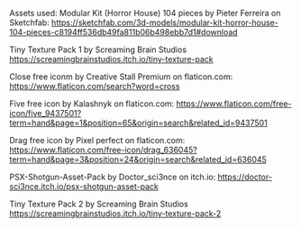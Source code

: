 Assets used:
Modular Kit (Horror House) 104 pieces by Pieter Ferreira on Sketchfab:
https://sketchfab.com/3d-models/modular-kit-horror-house-104-pieces-c8194ff536db49fa811b06b498ebb7d1#download

Tiny Texture Pack 1 by Screaming Brain Studios
https://screamingbrainstudios.itch.io/tiny-texture-pack

Close free iconm by Creative Stall Premium on flaticon.com:
https://www.flaticon.com/search?word=cross

Five free icon by Kalashnyk on flaticon.com:
https://www.flaticon.com/free-icon/five_9437501?term=hand&page=1&position=65&origin=search&related_id=9437501

Drag free icon by Pixel perfect on flaticon.com:
https://www.flaticon.com/free-icon/drag_636045?term=hand&page=3&position=24&origin=search&related_id=636045

PSX-Shotgun-Asset-Pack by Doctor_sci3nce on itch.io:
https://doctor-sci3nce.itch.io/psx-shotgun-asset-pack

Tiny Texture Pack 2 by Screaming Brain Studios
https://screamingbrainstudios.itch.io/tiny-texture-pack-2